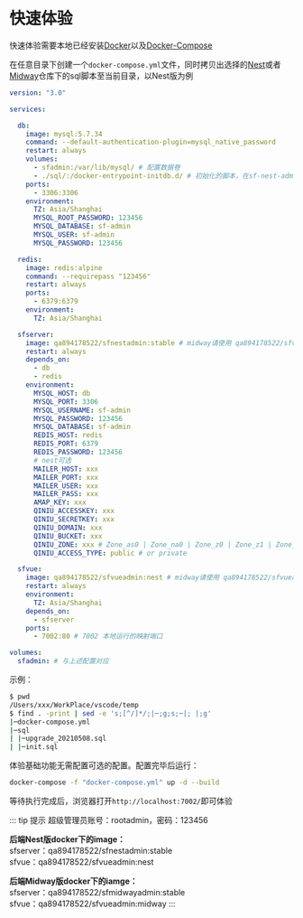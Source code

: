 # 快速体验

快速体验需要本地已经安装[Docker](http://docker.com/)以及[Docker-Compose](https://docs.docker.com/compose/)

在任意目录下创建一个`docker-compose.yml`文件，同时拷贝出选择的[Nest](https://github.com/hackycy/sf-nest-admin)或者[Midway](https://github.com/hackycy/sf-midway-admin)仓库下的sql脚本至当前目录，以Nest版为例

``` yml
version: "3.0"

services:

  db:
    image: mysql:5.7.34
    command: --default-authentication-plugin=mysql_native_password
    restart: always
    volumes:
      - sfadmin:/var/lib/mysql/ # 配置数据卷
      - ./sql/:/docker-entrypoint-initdb.d/ # 初始化的脚本，在sf-nest-admin开源仓库下的sql目录，拷贝至当前目录，手动使用脚手架导入也可
    ports:
      - 3306:3306
    environment:
      TZ: Asia/Shanghai
      MYSQL_ROOT_PASSWORD: 123456
      MYSQL_DATABASE: sf-admin
      MYSQL_USER: sf-admin
      MYSQL_PASSWORD: 123456

  redis:
    image: redis:alpine
    command: --requirepass "123456"
    restart: always
    ports:
      - 6379:6379
    environment:
      TZ: Asia/Shanghai

  sfserver:
    image: qa894178522/sfnestadmin:stable # midway请使用 qa894178522/sfvueadmin:stable
    restart: always
    depends_on:
      - db
      - redis
    environment:
      MYSQL_HOST: db
      MYSQL_PORT: 3306
      MYSQL_USERNAME: sf-admin
      MYSQL_PASSWORD: 123456
      MYSQL_DATABASE: sf-admin
      REDIS_HOST: redis
      REDIS_PORT: 6379
      REDIS_PASSWORD: 123456
      # nest可选
      MAILER_HOST: xxx
      MAILER_PORT: xxx
      MAILER_USER: xxx
      MAILER_PASS: xxx
      AMAP_KEY: xxx
      QINIU_ACCESSKEY: xxx
      QINIU_SECRETKEY: xxx
      QINIU_DOMAIN: xxx
      QINIU_BUCKET: xxx
      QINIU_ZONE: xxx # Zone_as0 | Zone_na0 | Zone_z0 | Zone_z1 | Zone_z2
      QINIU_ACCESS_TYPE: public # or private

  sfvue:
    image: qa894178522/sfvueadmin:nest # midway请使用 qa894178522/sfvueadmin:midway
    restart: always
    environment:
      TZ: Asia/Shanghai
    depends_on:
      - sfserver
    ports:
      - 7002:80 # 7002 本地运行的映射端口

volumes:
  sfadmin: # 与上述配置对应
```

示例：

``` bash
$ pwd
/Users/xxx/WorkPlace/vscode/temp
$ find . -print | sed -e 's;[^/]*/;|─;g;s;─|; |;g'
|─docker-compose.yml
|─sql
| |─upgrade_20210508.sql
| |─init.sql
```

体验基础功能无需配置可选的配置。配置完毕后运行：

``` bash
docker-compose -f "docker-compose.yml" up -d --build
```

等待执行完成后，浏览器打开`http://localhost:7002/`即可体验

::: tip 提示
超级管理员账号：rootadmin，密码：123456

**后端Nest版docker下的image：**<br />
sfserver：qa894178522/sfnestadmin:stable<br />sfvue：qa894178522/sfvueadmin:nest

**后端Midway版docker下的iamge：**<br />
sfserver：qa894178522/sfmidwayadmin:stable<br />sfvue：qa894178522/sfvueadmin:midway
:::